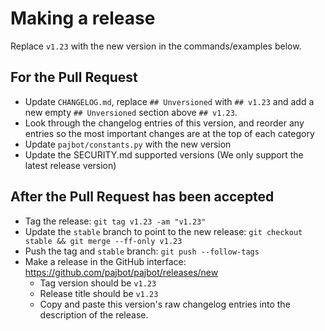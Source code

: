 # Making a release

Replace `v1.23` with the new version in the commands/examples below.

## For the Pull Request

- Update `CHANGELOG.md`, replace `## Unversioned` with `## v1.23` and add a new empty `## Unversioned` section above `## v1.23`.
- Look through the changelog entries of this version, and reorder any entries so the most important changes are at the top of each category
- Update `pajbot/constants.py` with the new version
- Update the SECURITY.md supported versions (We only support the latest release version)

## After the Pull Request has been accepted

- Tag the release: `git tag v1.23 -am "v1.23"`
- Update the `stable` branch to point to the new release: `git checkout stable && git merge --ff-only v1.23`
- Push the tag and `stable` branch: `git push --follow-tags`
- Make a release in the GitHub interface: https://github.com/pajbot/pajbot/releases/new
  - Tag version should be `v1.23`
  - Release title should be `v1.23`
  - Copy and paste this version's raw changelog entries into the description of the release.
